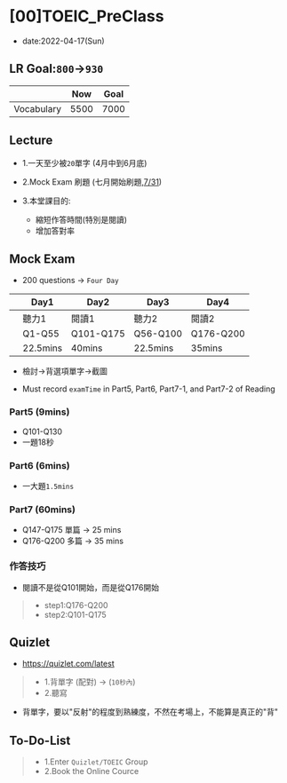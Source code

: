 # [00]TOEIC_PreClass

* date:2022-04-17(Sun)

## LR Goal:`800`->`930`
|  | Now | Goal |
| -------- | -------- | -------- |
| Vocabulary    | 5500    | 7000     |

## Lecture

* 1.一天至少被`20`單字 (4月中到6月底)
* 2.Mock Exam 刷題 (七月開始刷題,[7/31](https://www.toeic.com.tw/toeic/listening-reading/registration/test-dates/))

* 3.本堂課目的:
    * 縮短作答時間(特別是閱讀)
    * 增加答對率

## Mock Exam
* 200 questions -> `Four Day`

|      | Day1  | Day2  |Day3 |Day4 |
| ---- | ----- | ----- |----- |--- |
|      | 聽力1   | 閱讀1 | 聽力2 | 閱讀2 |
|      | Q1-Q55 | Q101-Q175 | Q56-Q100| Q176-Q200 |
|      | 22.5mins | 40mins  | 22.5mins   |   35mins  |

* 檢討->背選項單字->截圖

* Must record `examTime` in Part5, Part6, Part7-1,  and Part7-2 of Reading

### Part5 (9mins)
* Q101-Q130
* 一題18秒

### Part6 (6mins)
* 一大題`1.5mins`

### Part7 (60mins)
* Q147-Q175 單篇 -> 25 mins
* Q176-Q200 多篇 -> 35 mins

### 作答技巧
* 閱讀不是從Q101開始，而是從Q176開始
> * step1:Q176-Q200
> * step2:Q101-Q175

## Quizlet
* https://quizlet.com/latest

> * 1.背單字 (配對) -> (`10秒內`)
> * 2.聽寫 

* 背單字，要以"反射"的程度到熟練度，不然在考場上，不能算是真正的"背"

## To-Do-List

> * 1.Enter `Quizlet/TOEIC` Group
> * 2.Book the Online Cource


